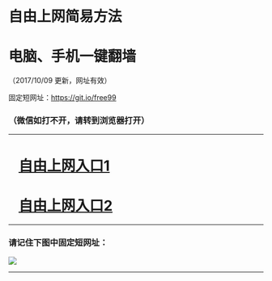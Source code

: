 ﻿# 自由上网简易方法

# 电脑、手机一键翻墙

（2017/10/09 更新，网址有效）

固定短网址：https://git.io/free99

### （微信如打不开，请转到浏览器打开）


***





# &nbsp;&nbsp; <a href="http://ft2421916734.fwq-tz-1001.info/fwqtz01.html?t=10090017371 " target="_blank">自由上网入口1</a>
# &nbsp;&nbsp; <a href="http://ft2897329426.fwq-tz-1002.info/fwqtz02.html?t=10090017941 " target="_blank">自由上网入口2</a>
***

### 请记住下图中固定短网址：

<img src="https://s3-us-west-2.amazonaws.com/fwq-1001/yjfq-20170905okok.png" /> 


***

